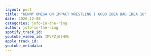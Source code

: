 ```yaml
---
layout: post
title: "KENNY OMEGA ON IMPACT WRESTLING | GOOD IDEA BAD IDEA 16"
date: 2020-12-08
categories: jofo-in-the-ring
author: jofo-in-the-ring
spotify_track_id: 
youtube_video_id: IMVFZj6tHVk
apple_track_id: 
youtube_metadata: 
---
```

